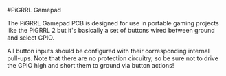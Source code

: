 <!--
---
name: PiGRRL Gamepad
class: board
type: io
formfactor: Custom
manufacturer: Adafruit
description: An add-on board for the Raspberry Pi
url: https://learn.adafruit.com/pigrrl-2
buy: https://www.adafruit.com/product/3015
image: 'adafruit-pigrrl-pcb.png'
pincount: 40
eeprom: no
ground:
  '6':
  '9':
  '14':
  '20':
  '25':
  '30':
  '34':
  '39':
pin:
  '8':
    name: 'Button A'
    mode: input
    active: low
  '10':
    name: 'Button B'
    mode: input
    active: low
  '12':
    name: 'Button Y'
    mode: input
    active: low
  '32':
    name: 'Button L'
    mode: input
    active: low
  '33':
    name: 'Button R'
    mode: input
    active: low
  '38':
    name: 'Button X'
    mode: input
    active: low
  '7':
    name: 'D-Pad Left'
    mode: input
    active: low
  '29':
    name: Select
    mode: input
    active: low
  '31':
    name: Start
    mode: input
    active: low
  '35':
    name: 'D-Pad Right'
    mode: input
    active: low
  '36':
    name: 'D-Pad Up'
    mode: input
    active: low
  '37':
    name: 'D-Pad Down'
    mode: input
    active: low
-->
#PiGRRL Gamepad

The PiGRRL Gamepad PCB is designed for use in portable gaming projects like the PiGRRL 2 but it's basically a set of buttons wired between ground and select GPIO.

All button inputs should be configured with their corresponding internal pull-ups. Note that there are no protection circuitry, so be sure not to drive the GPIO high and short them to ground via button actions!
